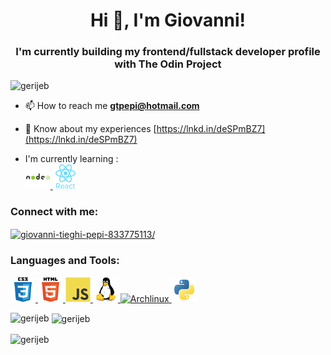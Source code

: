 <h1 align="center">Hi 👋, I'm Giovanni!</h1>
<h3 align="center">I'm currently building my frontend/fullstack developer profile with The Odin Project</h3>

<p align="left"> <img src="https://komarev.com/ghpvc/?username=gerijeb&label=Profile%20views&color=0e75b6&style=flat" alt="gerijeb" /> </p>


- 📫 How to reach me **gtpepi@hotmail.com**

- 📄 Know about my experiences [https://lnkd.in/deSPmBZ7](https://lnkd.in/deSPmBZ7)
- I'm currently learning : <br>
<a href="https://nodejs.org" target="_blank" rel="noreferrer"> <img src="https://raw.githubusercontent.com/devicons/devicon/master/icons/nodejs/nodejs-original-wordmark.svg" alt="nodejs" width="40" height="40"/>
   <a href="https://reactjs.org/" target="_blank" rel="noreferrer"> <img src="https://raw.githubusercontent.com/devicons/devicon/master/icons/react/react-original-wordmark.svg" alt="react" width="40" height="40"/> </a>

<h3 align="left">Connect with me:</h3>
<p align="left">
<a href="https://linkedin.com/in/giovanni-tieghi-pepi-833775113/" target="blank"><img align="center" src="https://raw.githubusercontent.com/rahuldkjain/github-profile-readme-generator/master/src/images/icons/Social/linked-in-alt.svg" alt="giovanni-tieghi-pepi-833775113/" height="30" width="40" /></a>
</p>

<h3 align="left">Languages and Tools:</h3>
<p align="left"> <a href="https://www.w3schools.com/css/" target="_blank" rel="noreferrer"> <img src="https://raw.githubusercontent.com/devicons/devicon/master/icons/css3/css3-original-wordmark.svg" alt="css3" width="40" height="40"/> </a> <a href="https://www.w3.org/html/" target="_blank" rel="noreferrer"> <img src="https://raw.githubusercontent.com/devicons/devicon/master/icons/html5/html5-original-wordmark.svg" alt="html5" width="40" height="40"/> </a> <a href="https://developer.mozilla.org/en-US/docs/Web/JavaScript" target="_blank" rel="noreferrer"> <img src="https://raw.githubusercontent.com/devicons/devicon/master/icons/javascript/javascript-original.svg" alt="javascript" width="40" height="40"/> </a> <a href="https://www.linux.org/" target="_blank" rel="noreferrer"> <img src="https://raw.githubusercontent.com/devicons/devicon/master/icons/linux/linux-original.svg" alt="linux" width="40" height="40"/> </a> <a href="https://archlinux.org/" target="_blank" rel="noreferrer"> <img src="https://archlinux.org/static/logos/archlinux-logo-dark-scalable.518881f04ca9.svg" alt="Archlinux" width="120" height="40"/> </a> <a href="https://www.python.org" target="_blank" rel="noreferrer"> <img src="https://raw.githubusercontent.com/devicons/devicon/master/icons/python/python-original.svg" alt="python" width="40" height="40"/> </a> </p>

   
   
<p><img align="left" src="https://github-readme-stats.vercel.app/api/top-langs?username=gerijeb&show_icons=true&locale=en&layout=compact" alt="gerijeb" /></p>
<p>&nbsp;<img align="center" src="https://github-readme-stats.vercel.app/api?username=gerijeb&count_private=true&show_icons=true&theme=onedark)](https://github.com/anuraghazra/github-readme-stats" alt="gerijeb" /></p>

<p><img align="center" src="https://github-readme-streak-stats.herokuapp.com/?user=gerijeb&" alt="gerijeb" /></p>

